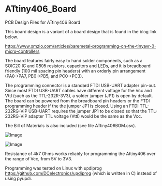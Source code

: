 # ATtiny406_Board
PCB Design Files for ATtiny406 Board

This board design is a variant of a board design that is found in the blog link below.

https://www.omzlo.com/articles/baremetal-programming-on-the-tinyavr-0-micro-controllers

The board features fairly easy to hand solder components, such as a SOIC20 IC and 0805 resistors, capacitors and LEDs, and it is breadboard friendly (100 mil spacing pin headers) with an orderly pin arrangement (PA0->PA7, PB0->PB5, and PC0->PC3). 

The programming connector is a standard FTDI USB-UART adapter pin-out. Since most FTDI USB-UART cables have different voltage for the Vcc and Vttl (such as the TTL-232R-3V3), a solder jumper (JP1) is open by default. The board can be powered from the breadboard pin headers or the FTDI programming header if the the jumper JP1 is closed. Using an FTDI TTL-232RG-VIP USB-UART requires the jumper JP1 to be closed so that the TTL-232RG-VIP adapter TTL voltage (Vttl) would be the same as the Vcc.

The Bill of Materials is also included (see file ATtiny406BOM.csv).

![Image](https://github.com/dcelectr/ATtiny406_Board/blob/master/AT406BRD_Front.png)

![Image](https://github.com/dcelectr/ATtiny406_Board/blob/master/AT406BRD_Back.png)

Resistance of 4k7 Ohms works reliably for programming the Attiny406 over the range of Vcc, from 5V to 3V3.

Programming was tested on Linux with updiprog https://github.com/DCelectronics/updiprog (which is written in C) instead of using pyupdi.


